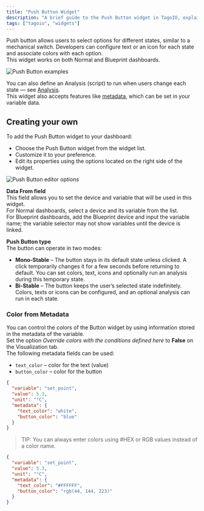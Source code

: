 ```yaml
---
title: "Push Button Widget"
description: "A brief guide to the Push Button widget in TagoIO, explaining its purpose, configurable features (states, icons/text, colors), and how to add and customize it on your dashboard."
tags: ["tagoio", "widgets"]
---
```

Push button allows users to select options for different states, similar to a mechanical switch. Developers can configure text or an icon for each state and associate colors with each option.  
This widget works on both Normal and Blueprint dashboards.

![Push Button examples](/docs_imagem/tagoio/push-button-widget-2.png)

You can also define an Analysis (script) to run when users change each state — see [Analysis](/docs/tagoio/analysis/).  
This widget also accepts features like [metadata](/docs/tagoio/devices/data-management/metadata), which can be set in your variable data.

## Creating your own

To add the Push Button widget to your dashboard:
- Choose the Push Button widget from the widget list.
- Customize it to your preference.
- Edit its properties using the options located on the right side of the widget.

![Push Button editor options](/docs_imagem/tagoio/push-button-widget-2.png)

**Data From field**  
This field allows you to set the device and variable that will be used in this widget.  
For Normal dashboards, select a device and its variable from the list.  
For Blueprint dashboards, add the Blueprint device and input the variable name; the variable selector may not show variables until the device is linked.

**Push Button type**  
The button can operate in two modes:

- **Mono‑Stable** – The button stays in its default state unless clicked. A click temporarily changes it for a few seconds before returning to default. You can set colors, text, icons and optionally run an analysis during this temporary state.
- **Bi‑Stable** – The button keeps the user’s selected state indefinitely. Colors, texts or icons can be configured, and an optional analysis can run in each state.

### Color from Metadata

You can control the colors of the Button widget by using information stored in the metadata of the variable.  
Set the option _Override colors with the conditions defined here_ to **False** on the Visualization tab.  
The following metadata fields can be used:

- `text_color` – color for the text (value)
- `button_color` – color for the button

```json
{
  "variable": "set_point",
  "value": 5.3,
  "unit": "°C",
  "metadata": {
    "text_color": "white",
    "button_color": "blue"
  }
}
```

> TIP: You can always enter colors using #HEX or RGB values instead of a color name.

```json
{
  "variable": "set_point",
  "value": 5.3,
  "unit": "°C",
  "metadata": {
    "text_color": "#FFFFFF",
    "button_color": "rgb(44, 144, 223)"
  }
}
```
